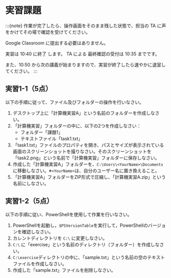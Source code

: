 # 実習課題

:::{note}
作業が完了したら、操作画面をそのまま残した状態で、担当の TA に声をかけてその場で確認を受けてください。

Google Classroom に提出する必要はありません。

実習は 10:40 に終了 します。
TA による 最終確認の受付は 10:35 までです。

また、10:50 から次の講義が始まりますので、実習が終了したら速やかに退室してください。
:::

## 実習1-1（5点）

以下の手順に従って、ファイル及びフォルダーの操作を行いなさい。

1. デスクトップ上に「計算機実習A」という名前のフォルダーを作成しなさい。
2. 「計算機実習」フォルダーの中に、以下の2つを作成しなさい：
   - フォルダー「課題1」
   - テキストファイル「task1.txt」
3. 「task1.txt」ファイルのプロパティを開き、パスとサイズが表示されている画面のスクリーンショットを撮りなさい。そのスクリーンショットを「task2.png」という名前で「計算機実習」フォルダーに保存しなさい。
4. 作成した「計算機実習A」フォルダーを、`C:\Users\<YourName>\Documents` に移動しなさい。※`<YourName>`は、自分のユーザー名に置き換えること。
5. 「計算機実習A」フォルダーをZIP形式で圧縮し、「計算機実習A.zip」という名前にしなさい。

## 実習1-2（5点）

以下の手順に従い、PowerShellを使用して作業を行いなさい。

1. PowerShellを起動し，`$PSVersionTable`を実行して，PowerShellのバージョンを確認しなさい。
2. カレントディレクトリを `C:\` に変更しなさい。
3. `C:\` に「exercise」という名前のディレクトリ（フォルダー）を作成しなさい。
4. `C:\exercise`ディレクトリの中に、「sample.txt」という名前の空のテキストファイルを作成しなさい。
5. 作成した「sample.txt」ファイルを削除しなさい。